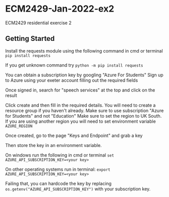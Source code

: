 # ECM2429-Jan-2022-ex2
ECM2429 residential exercise 2

## Getting Started
Install the requests module using the following command in cmd or terminal
`pip install requests`

If you get unknown command try
`python -m pip install requests`

You can obtain a subscription key by googling "Azure For Students"
Sign up to Azure using your exeter account filling out the required fields

Once signed in, search for "speech services" at the top and click on the result

Click create and then fill in the required details. You will need to create a resource group if you haven't already.
Make sure to use subscription "Azure for Students" and not "Education"
Make sure to set the region to UK South. If you are using another region you will need to set environment variable `AZURE_REGION`

Once created, go to the page "Keys and Endpoint" and grab a key

Then store the key in an environment variable.

On windows run the following in cmd or terminal
`set AZURE_API_SUBSCRIPTION_KEY=<your key>`

On other operating systems run in terminal:
`export AZURE_API_SUBSCRIPTION_KEY=<your key>`

Failing that, you can hardcode the key by replacing `os.getenv("AZURE_API_SUBSCRIPTION_KEY")` with your subscription key.
